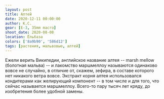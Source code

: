 ```yaml
---
layout: post
title: Алтей
date: 2020-12-11 00:00:00
author: К.С.
gear: [E-3, 35mm macro]
shoot_date: 2020-08-08
location: Ёльбаза
colors: ['8a9b90', '586d12']
tags: [растения, мальвовые, алтей]
---
```

Ежели верить Википедии, английское название алтея -- marsh mellow (болотная мальва) -- и лакомство маршмеллоу называются одинаково вовсе не случайно, в отличие от, скажем, зефира, в составе которого нет никакого ветра вовсе. Экстракт корня алтея использовался кондитерами как желирующий компонент -- в том числе и для того, что сейчас называется маршмеллоу. Всего-то пару тысяч лет кряду, до изобретения более удобной замены.
